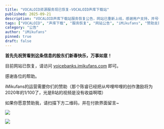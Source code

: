 ```yaml
---
title: "VOCALOID资源服务现已恢复-VOCALOID声库下载站"
published: 2025-09-21
description: "VOCALOID声库下载站服务恢复公告，网站已重新上线，感谢用户支持，并号召大家赞助支持网站运营。"
tags: ["VOCALOID", "声库下载", "服务恢复", "网站公告", "iMikufans", "赞助支持"]
category: "公告"
author: "iMikufans"
pinned: true
draft: false
---
```


**首先先祝贺看到这条信息的股东们新春快乐，万事如意！**

目前网站已恢复，请访问 [voicebanks.imikufans.com](https://voicebanks.imikufans.com/) 即可。

感谢各位的帮助。

iMikufans的运营需要你们的赞助（那个陈睿已经把从哔哩哔哩的创作激励将为2020年的1/100了，光是B站的视频是没有收益啊喂）

如果你愿意赞助我，请扫描下方二维码，并在付款界面留言~

![](https://blog.imikufans.com/wp-content/uploads/2025/02/1738477084-1738476879180-682x1024.jpg)

![](https://blog.imikufans.com/wp-content/uploads/2025/02/1738477090-mm_facetoface_collect_qrcode_1738476867779-751x1024.png)